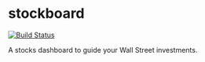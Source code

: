 # stockboard

[![Build Status](https://travis-ci.org/julianespinel/stockboard.svg?branch=master)](https://travis-ci.org/julianespinel/stockboard)

A stocks dashboard to guide your Wall Street investments.
